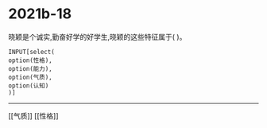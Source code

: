 # 2021b-18
晓颖是个诚实,勤奋好学的好学生,晓颖的这些特征属于( )。
```meta-bind
INPUT[select(
option(性格),
option(能力),
option(气质),
option(认知)
)]
```

---

[[气质]]
[[性格]]

